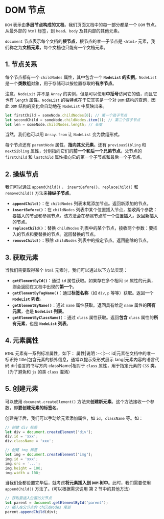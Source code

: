 # DOM 节点
`DOM` 表示由**多层节点构成的文档**。我们页面文档中的每一部分都是一个 `DOM` 节点。从最外部的 `html` 标签，到 `head`、`body` 及其内部的其他元素。

`document` 节点表示每个文档的**根节点**，根节点的唯一子节点是 `<html>` 元素，我们称之为**文档元素**，每个文档也只能有一个文档元素。

## 1. 节点关系

每个节点都有一个 `childNodes` 属性，其中包含一个 **`NodeList` 的实例**。`NodeList` 是一个**类数组**对象，用于存储可以按位置存取的**有序节点**。

注意，`NodeLsit` 并不是 `Array` 的实例，但是可以使用**中括号**访问它的值，而且它也有 `length` 属性。`NodeList` 的独特点在于它其实是一个对 `DOM` 结构的查询，因此 `DOM` 结构的变化会自动地在 `NodeList` 中反映出来。

```js
let firstChild = someNode.childNodes[0]; // 第一个孩子节点
let secondChild = someNode.childNodes.item(1); // 第二个孩子节点
let len = someNode.childNodes.length; // 长度
```

当然，我们也可以用 `Array.from` 让 `NodeList` 变为数组形式。

每个节点还有 `parentNode` 属性，**指向其父元素**。还有 `previousSibling` 和 `nextSibling` 属性，分别指向它们的**前一个和后一个兄弟节点**。父节点的 `firstChild` 和 `lastChild` 属性指向它的第一个子节点和最后一个子节点。

## 2. 操纵节点

我们可以通过 `appendChild()` 、 `insertBefore()`、`replaceChild()` 和 `removeChild()` 方法来**操纵子节点**。
+ **`appendChild()`**：在 `childNodes` 列表末尾添加节点。返回新添加的节点。
+ **`insertBefore()`**：在 `childNodes` 列表中某个位置插入节点，接收两个参数：要插入的节点和参照节点。该方法会在参照节点前一个位置插入。返回新插入的节点。
+ **`replaceChild()`**：替换 `childNodes` 列表中的某个节点，接收两个参数：要插入的节点和要替换的节点。返回替换的节点。
+ **`removeChild()`**：移除 `childNodes` 列表中的指定节点。返回删除的节点。

## 3. 获取元素
当我们需要取得某个 `html` 元素时，我们可以通过以下方法实现：

+ **`getElementById()`**：通过 `id` 属性获取。如果存在多个相同 `id` 属性的元素，则会返回在文档中出现的**第一个**。
+ **`getElementByTagName()`**：通过**标签名称**（如 `div`, `p` 等等）获取。返回一个 **`NodeList` 列表**。
+ **`getElementByName()`**：通过 `name` 属性获取。返回具有给定 `name` 属性的**所有元素**，也是 **`NodeList` 列表**。
+ **`getElementByClassName()`**：通过 `class` 属性获取。返回**包含** `class` 属性的**所有元素**，也是 **`NodeList` 列表**。

## 4. 元素属性
`HTML` 元素有一系列标准属性，如下：
属性|说明
:--:|:--:
id|元素在文档中的唯一标识符
title|包含元素的额外信息，通常以提示条形式展示
lang|元素内容的语言代码
dir|语言的书写方向
className|相对于 `class` 属性，用于指定元素的 `CSS` 类。（为了避免和 `js` 的类 `class` 混淆）

## 5. 创建元素
可以使用 `document.createElement()` 方法来**创建新元素**。这个方法接收一个参数，即**要创建元素的标签名**。

创建完毕后，我们可以手动给元素添加属性，如 `id`，`className` 等。如：
```js
// 创建 div 标签
let div = document.createElement('div');
div.id = 'xxx';
div.className = 'xxx';

// 创建 img 标签
let img = document.createElement('img');
img.id = 'xxx';
img.src = '...';
img.height = 100;
img.width = 100;
```

当我们全都设置完毕后，就考虑**将元素插入到 `DOM` 树中**。此时，我们需要使用 `appendChild()` 方法了。(可以根据需求调用 第 2 节中的其他方法)

```js
// 获取要插入位置的父节点
let parent = document.getElementById('parent');
// 插入在父节点的 childNodes 尾部
parent.appendChild(div);
```